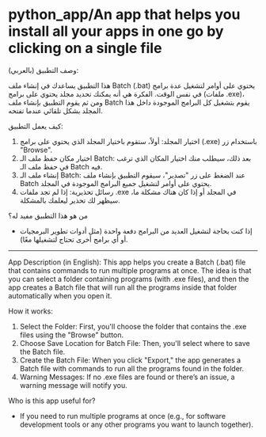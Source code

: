 # python_app/An app that helps you install all your apps in one go by clicking on a single file
وصف التطبيق (بالعربي):

هذا التطبيق يساعدك في إنشاء ملف Batch (.bat) يحتوي على أوامر لتشغيل عدة برامج في نفس الوقت. الفكرة هي أنه يمكنك تحديد مجلد يحتوي على برامج (ملفات .exe)، ومن ثم يقوم التطبيق بإنشاء ملف Batch يقوم بتشغيل كل البرامج الموجودة داخل هذا المجلد بشكل تلقائي عندما تفتحه.

كيف يعمل التطبيق:

1. اختيار المجلد: أولاً، ستقوم باختيار المجلد الذي يحتوي على برامج (.exe) باستخدام زر "Browse".  
2. اختيار مكان حفظ ملف الـ Batch: بعد ذلك، سيطلب منك اختيار المكان الذي ترغب في حفظ ملف الـ Batch فيه.
3. إنشاء ملف الـ Batch: عند الضغط على زر "تصدير"، سيقوم التطبيق بإنشاء ملف Batch يحتوي على أوامر لتشغيل جميع البرامج الموجودة في المجلد.  
4. رسائل تحذيرية: إذا لم تجد ملفات .exe في المجلد أو إذا كان هناك مشكلة ما، سيظهر لك تحذير ليعلمك بالمشكلة.

من هو هذا التطبيق مفيد له؟
- إذا كنت بحاجة لتشغيل العديد من البرامج دفعة واحدة (مثل أدوات تطوير البرمجيات أو أي برامج أخرى تحتاج لتشغيلها معًا).
  
---

App Description (in English):
This app helps you create a Batch (.bat) file that contains commands to run multiple programs at once. The idea is that you can select a folder containing programs (with .exe files), and then the app creates a Batch file that will run all the programs inside that folder automatically when you open it.

How it works:

1. Select the Folder: First, you'll choose the folder that contains the .exe files using the "Browse" button.
2. Choose Save Location for Batch File: Then, you'll select where to save the Batch file.
3. Create the Batch File: When you click "Export," the app generates a Batch file with commands to run all the programs found in the folder.
4. Warning Messages: If no .exe files are found or there’s an issue, a warning message will notify you.

Who is this app useful for?
- If you need to run multiple programs at once (e.g., for software development tools or any other programs you want to launch together).

